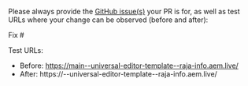 Please always provide the [GitHub issue(s)](../issues) your PR is for, as well as test URLs where your change can be observed (before and after):

Fix #<gh-issue-id>

Test URLs:
- Before: https://main--universal-editor-template--raja-info.aem.live/
- After: https://<branch>--universal-editor-template--raja-info.aem.live/
